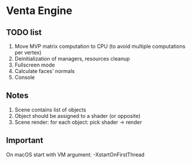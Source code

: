 # Venta Engine
## TODO list
1. Move MVP matrix computation to CPU (to avoid multiple computations per vertex)
2. Deinitialization of managers, resources cleanup
3. Fullscreen mode
4. Calculate faces' normals
5. Console

## Notes
1. Scene contains list of objects
2. Object should be assigned to a shader (or opposite)
3. Scene render: for each object: pick shader -> render

## Important
On macOS start with VM argument: -XstartOnFirstThread